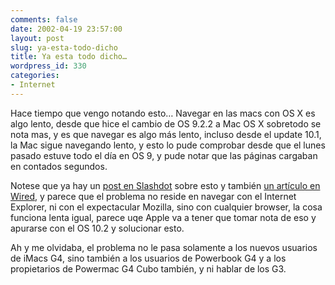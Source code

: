 ```yaml
---
comments: false
date: 2002-04-19 23:57:00
layout: post
slug: ya-esta-todo-dicho
title: Ya esta todo dicho…
wordpress_id: 330
categories:
- Internet
---
```


Hace tiempo que vengo notando esto… Navegar en las macs con OS X es algo lento,  desde que hice el cambio de OS 9.2.2 a Mac OS X sobretodo se nota mas, y es que navegar es algo más lento, incluso desde el update 10.1, la Mac sigue navegando lento, y esto lo pude comprobar desde que el lunes pasado estuve todo el día en OS 9, y pude notar que las páginas cargaban en contados segundos.  

  

Notese que ya hay un [post en Slashdot](http://slashdot.org/apple/02/04/19/1243248.shtml?tid=179) sobre esto y también [un artículo en Wired](http://www.wired.com/news/mac/0,2125,51926,00.html), y parece que el problema no reside en navegar con el Internet Explorer, ni con el expectacular Mozilla, sino con cualquier browser, la cosa funciona lenta igual, parece uqe Apple va a tener que tomar nota de eso y apurarse con el OS 10.2 y solucionar esto.  

  

Ah y me olvidaba, el problema no le pasa solamente a los nuevos usuarios de iMacs G4, sino también a los usuarios de Powerbook G4 y a los propietarios de Powermac G4 Cubo también, y ni hablar de los G3.




 

